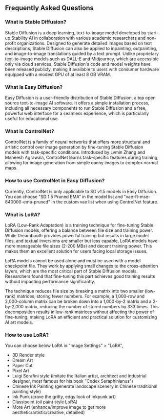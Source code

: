 ## Frequently Asked Questions

### What is Stable Diffusion?
Stable Diffusion is a deep learning, text-to-image model developed by start-up Stability AI in collaboration with various academic researchers and non-profit organizations. Designed to generate detailed images based on text descriptions, Stable Diffusion can also be applied to inpainting, outpainting, and image-to-image translations guided by a text prompt. Unlike proprietary text-to-image models such as DALL-E and Midjourney, which are accessible only via cloud services, Stable Diffusion's code and model weights have been released publicly, making it available to users with consumer hardware equipped with a modest GPU of at least 8 GB VRAM.

### What is Easy Diffusion?
Easy Diffusion is a user-friendly distribution of Stable Diffusion, a top open source text-to-image AI software. It offers a simple installation process, including all necessary components to run Stable Diffusion and a free, powerful web interface for a seamless experience, which is particularly useful for educational use.

### What is ControlNet?
ControlNet is a family of neural networks that offers more structural and artistic control over image generation by fine-tuning Stable Diffusion models with task-specific conditions. Introduced by Lvmin Zhang and Maneesh Agrawala, ControlNet learns task-specific features during training, allowing for image generation from simple canny images to complex normal maps.

### How to use ControlNet in Easy Diffusion?
Currently, ControlNet is only applicable to SD v1.5 models in Easy Diffusion. You can choose "SD 1.5 Pruned EMA" in the model list and "vae-ft-mse-840000-ema-pruned" in the custom vae list when using ControlNet feature.

### What is LoRA?
LoRA (Low-Rank Adaptation) is a training technique for fine-tuning Stable Diffusion models, offering a balance between file size and training power. While Dreambooth provides powerful training but results in large model files, and textual inversions are smaller but less capable, LoRA models have more manageable file sizes (2-200 MBs) and decent training power. This makes them an excellent solution for users facing local storage issues.

LoRA models cannot be used alone and must be used with a model checkpoint file. They work by applying small changes to the cross-attention layers, which are the most critical part of Stable Diffusion models. Researchers found that fine-tuning this part achieves good training results without impacting performance significantly.

The technique reduces file size by breaking a matrix into two smaller (low-rank) matrices, storing fewer numbers. For example, a 1,000-row and 2,000-column matrix can be broken down into a 1,000-by-2 matrix and a 2-by-2,000 matrix, reducing the number of stored numbers by 333 times. This decomposition results in low-rank matrices without affecting the power of fine-tuning, making LoRA an efficient and practical solution for customizing AI art models.

### How to use LoRA?
You can choose below LoRA in "Image Settings" > "LoRA",
- 3D Render style
- Dream Art
- Paper Cut
- Pixel Art
- Luigi Serafini style (imitate the Italian artist, architect and industrial designer, most famous for his book "Codex Seraphinianus")
- Chinese Ink Painting (generate landscape scenery in Chinese traditional painting style)
- Ink Punk (crave the gritty, edgy look of inkpunk art)
- Classipeint (oil paint style LoRA)
- More Art (enhance/improve image to get more aesthetic/artistic/creative, detailled)